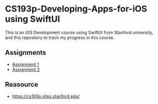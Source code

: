 # CS193p-Developing-Apps-for-iOS using SwiftUI
This is an iOS Development course using SwiftUI from Stanford university, and this repository to track my progress in this course. 


## Assignments

- [Assignment 1](https://github.com/mohamedspicer/CS193p-Developing-Apps-for-iOS/tree/master/Assignment1-Memorize)
- [Assignment 2](https://github.com/mohamedspicer/CS193p-Developing-Apps-for-iOS/tree/master/Assignment2-Memorize)

## Reasource

- https://cs193p.sites.stanford.edu/
